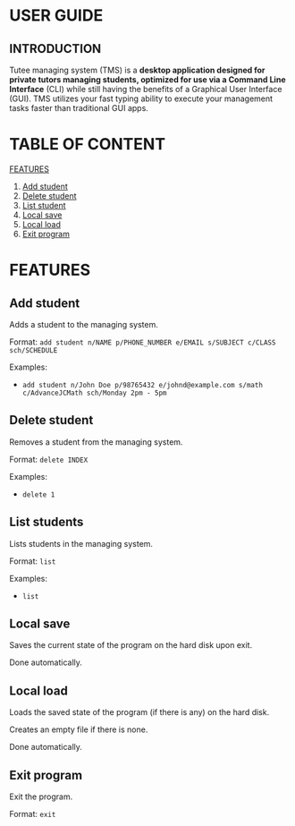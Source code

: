 # USER GUIDE

## INTRODUCTION

Tutee managing system (TMS) is a **desktop application designed for private tutors managing students, optimized for use via a Command Line Interface** (CLI) while still having the benefits of a Graphical User Interface (GUI). TMS utilizes your fast typing ability to execute your management tasks faster than traditional GUI apps.

# TABLE OF CONTENT

[FEATURES](#features)
1. [Add student](addStudent)
2. [Delete student](deleteStudent)
3. [List student](listStudent)
4. [Local save](#save)
5. [Local load](#load)
6. [Exit program](#exit)

# FEATURES <a name="features"></a>

## Add student <a name="addStudent"></a>

Adds a student to the managing system.

Format: ```add student n/NAME p/PHONE_NUMBER e/EMAIL s/SUBJECT c/CLASS sch/SCHEDULE```

Examples:

* ```add student n/John Doe p/98765432 e/johnd@example.com s/math c/AdvanceJCMath sch/Monday 2pm - 5pm``` 

## Delete student <a name="deleteStudent"></a>

Removes a student from the managing system.

Format: ```delete INDEX```

Examples:

* ```delete 1```


## List students <a name="listStudent"></a>

Lists students in the managing system.

Format: ```list```

Examples:

* ```list```

## Local save <a name="save"></a>

Saves the current state of the program on the hard disk upon exit.

Done automatically.

## Local load <a name="load"></a>

Loads the saved state of the program (if there is any) on the hard disk.

Creates an empty file if there is none.

Done automatically.

## Exit program <a name="exit"></a>

Exit the program.

Format: ```exit```

